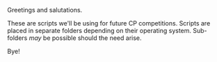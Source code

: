 Greetings and salutations.

These are scripts we'll be using for future CP competitions. Scripts are placed in separate folders depending on their
operating system. Sub-folders *may* be possible should the need arise.

Bye!
